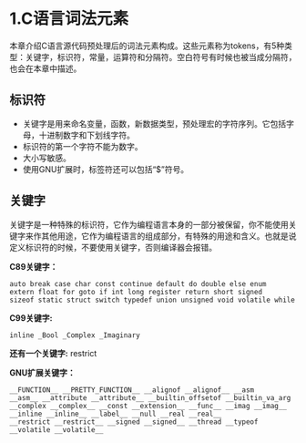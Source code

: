 # 1.C语言词法元素 #

本章介绍C语言源代码预处理后的词法元素构成。这些元素称为tokens，有5种类型：关键字，标识符，常量，运算符和分隔符。空白符号有时候也被当成分隔符，也会在本章中描述。


## 标识符 ##
- 关键字是用来命名变量，函数，新数据类型，预处理宏的字符序列。它包括字母，十进制数字和下划线字符。
- 标识符的第一个字符不能为数字。
- 大小写敏感。
- 使用GNU扩展时，标签符还可以包括“$”符号。

## 关键字 ##
关键字是一种特殊的标识符，它作为编程语言本身的一部分被保留，你不能使用关键字来作其他用途，它作为编程语言的组成部分，有特殊的用途和含义。也就是说定义标识符的时候，不要使用关键字，否则编译器会报错。

**C89关键字：**
```
auto break case char const continue default do double else enum 
extern float for goto if int long register return short signed 
sizeof static struct switch typedef union unsigned void volatile while
```
**C99关键字:**
```
inline _Bool _Complex _Imaginary
```

**还有一个关键字:**
restrict

**GNU扩展关键字：**
```
__FUNCTION__ __PRETTY_FUNCTION__ __alignof __alignof__ __asm
__asm__ __attribute __attribute__ __builtin_offsetof __builtin_va_arg
__complex __complex__ __const __extension__ __func__ __imag __imag__
__inline __inline__ __label__ __null __real __real__
__restrict __restrict__ __signed __signed__ __thread __typeof
__volatile __volatile__
```



















